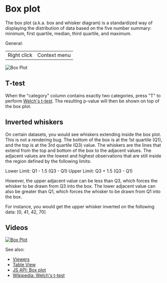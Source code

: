 <!-- TITLE: Box plot-->
<!-- SUBTITLE: -->

# Box plot

The box plot (a.k.a. box and whisker diagram) is a standardized way of displaying the distribution of data based on the
five number summary: minimum, first quartile, median, third quartile, and maximum.

General:

|             |              |
|-------------|--------------|
| Right click | Context menu |

![Box Plot](../../uploads/viewers/box-plot.png "Box Plot")

## T-test

When the "category" column contains exactly two categories, press "T" to perform
[Welch's t-test](https://en.wikipedia.org/wiki/Welch%27s_t-test). The resulting p-value will then be shown on top of the
box plot.

## Inverted whiskers

On certain datasets, you would see whiskers extending inside the box plot. This is not a rendering bug. The bottom of
the box is at the 1st quartile (Q1), and the top is at the 3rd quartile (Q3)
value. The whiskers are the lines that extend from the top and bottom of the box to the adjacent values. The adjacent
values are the lowest and highest observations that are still inside the region defined by the following limits:

Lower Limit: Q1 - 1.5 (Q3 - Q1)
Upper Limit: Q3 + 1.5 (Q3 - Q1)

However, the upper adjacent value can be less than Q3, which forces the whisker to be drawn from Q3 into the box. The
lower adjacent value can also be greater than Q1, which forces the whisker to be drawn from Q1 into the box.

For instance, you would get the upper whisker inverted on the following data: [0, 41, 42, 70]

## Videos

[![Box Plot](../../uploads/youtube/visualizations2.png "Open on Youtube")](https://www.youtube.com/watch?v=7MBXWzdC0-I&t=2332s)

See also:

* [Viewers](../viewers.md)
* [Table View](../../overview/table-view.md)
* [JS API: Box plot](https://public.datagrok.ai/js/samples/ui/viewers/types/box-plot)
* [Wikipedia: Welch's t-test](https://en.wikipedia.org/wiki/Welch%27s_t-test)
